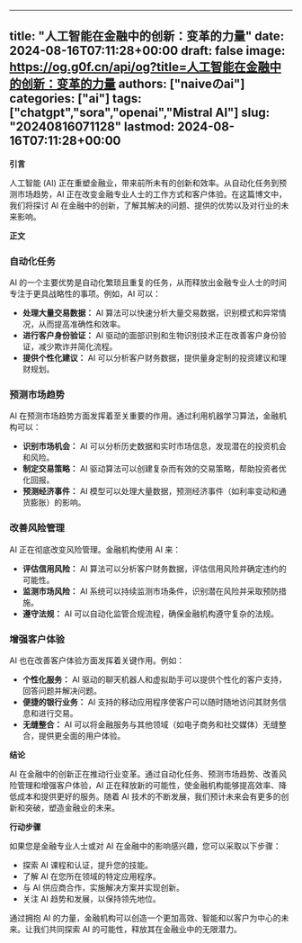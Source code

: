 
---
title: "人工智能在金融中的创新：变革的力量"
date: 2024-08-16T07:11:28+00:00
draft: false
image: https://og.g0f.cn/api/og?title=人工智能在金融中的创新：变革的力量
authors: ["naiveのai"]
categories: ["ai"]
tags: ["chatgpt","sora","openai","Mistral AI"]
slug: "20240816071128"
lastmod: 2024-08-16T07:11:28+00:00
---
**引言**

人工智能 (AI) 正在重塑金融业，带来前所未有的创新和效率。从自动化任务到预测市场趋势，AI 正在改变金融专业人士的工作方式和客户体验。在这篇博文中，我们将探讨 AI 在金融中的创新，了解其解决的问题、提供的优势以及对行业的未来影响。

**正文**

### 自动化任务

AI 的一个主要优势是自动化繁琐且重复的任务，从而释放出金融专业人士的时间专注于更具战略性的事项。例如，AI 可以：

- **处理大量交易数据：** AI 算法可以快速分析大量交易数据，识别模式和异常情况，从而提高准确性和效率。
- **进行客户身份验证：** AI 驱动的面部识别和生物识别技术正在改善客户身份验证，减少欺诈并简化流程。
- **提供个性化建议：** AI 可以分析客户财务数据，提供量身定制的投资建议和理财规划。

### 预测市场趋势

AI 在预测市场趋势方面发挥着至关重要的作用。通过利用机器学习算法，金融机构可以：

- **识别市场机会：** AI 可以分析历史数据和实时市场信息，发现潜在的投资机会和风险。
- **制定交易策略：** AI 驱动算法可以创建复杂而有效的交易策略，帮助投资者优化回报。
- **预测经济事件：** AI 模型可以处理大量数据，预测经济事件（如利率变动和通货膨胀）的影响。

### 改善风险管理

AI 正在彻底改变风险管理。金融机构使用 AI 来：

- **评估信用风险：** AI 算法可以分析客户财务数据，评估信用风险并确定违约的可能性。
- **监测市场风险：** AI 系统可以持续监测市场条件，识别潜在风险并采取预防措施。
- **遵守法规：** AI 可以自动化监管合规流程，确保金融机构遵守复杂的法规。

### 增强客户体验

AI 也在改善客户体验方面发挥着关键作用。例如：

- **个性化服务：** AI 驱动的聊天机器人和虚拟助手可以提供个性化的客户支持，回答问题并解决问题。
- **便捷的银行业务：** AI 支持的移动应用程序使客户可以随时随地访问其财务信息和进行交易。
- **无缝整合：** AI 可以将金融服务与其他领域（如电子商务和社交媒体）无缝整合，提供更全面的用户体验。

**结论**

AI 在金融中的创新正在推动行业变革。通过自动化任务、预测市场趋势、改善风险管理和增强客户体验，AI 正在释放新的可能性，使金融机构能够提高效率、降低成本和提供更好的服务。随着 AI 技术的不断发展，我们预计未来会有更多的创新和突破，塑造金融业的未来。

**行动步骤**

如果您是金融专业人士或对 AI 在金融中的影响感兴趣，您可以采取以下步骤：

- 探索 AI 课程和认证，提升您的技能。
- 了解 AI 在您所在领域的特定应用程序。
- 与 AI 供应商合作，实施解决方案并实现创新。
- 关注 AI 趋势和发展，以保持领先地位。

通过拥抱 AI 的力量，金融机构可以创造一个更加高效、智能和以客户为中心的未来。让我们共同探索 AI 的可能性，释放其在金融业中的无限潜力。